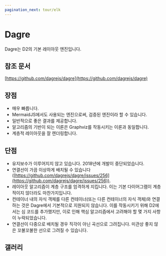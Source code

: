 ```yaml
---
pagination_next: tour/elk
---
```


# Dagre

Dagre는 D2의 기본 레이아웃 엔진입니다.

## 참조 문서

[https://github.com/dagrejs/dagre](https://github.com/dagrejs/dagre)

## 장점

- 매우 빠릅니다.
- MermaidJS에서도 사용되는 엔진으로써, 검증된 엔진이라 할 수 있습니다.
- 일반적으로 좋은 결과를 제공합니다.
- 알고리즘의 기반이 되는 이론은 Graphviz를 작동시키는 이론과 동일합니다.
- 계층적 레이아웃을 잘 렌더링합니다.

## 단점

- 유지보수가 이루어지지 않고 있습니다. 2018년에 개발이 중단되었습니다.
- 연결선이 가끔 이상하게 배치될 수 있습니다([https://github.com/dagrejs/dagre/issues/256](https://github.com/dagrejs/dagre/issues/256)).
- 레이아웃 알고리즘이 계층 구조를 엄격하게 지킵니다. 이는 기본 다이어그램이 계층적이지 않더라도 마찬가지입니다.
- 컨테이너 내의 자식 객체를 다른 컨테이너(또는 다른 컨테이너의 자식 객체)와 연결하는 것은 Dagre에서 기본적으로 지원되지 않습니다. 이를 작동시키기 위해 D2에서는 심 코드를 추가했지만, 이로 인해 핵심 알고리즘에서 고려해야 할 몇 가지 사항이 누락되었습니다.
- 연결선이 다중으로 배치될 경우 직각이 아닌 곡선으로 그려집니다. 미관상 좋지 않은 꼬불꼬불한 선으로 그려질 수 있습니다.

## 갤러리

<div style={{display: "inline-flex", alignItems: "center", width: "100%"}}>
  <div style={{width: "50%"}}
  className="embedSVG" dangerouslySetInnerHTML={{__html: require('@site/static/layout_gallery/sample1-dagre.svg2')}}></div>
  <div style={{width: "50%"}}
  className="embedSVG" dangerouslySetInnerHTML={{__html: require('@site/static/layout_gallery/sample2-dagre.svg2')}}></div>
</div>

<div style={{display: "inline-flex", alignItems: "center", width: "100%"}}>
  <div style={{width: "50%"}}
  className="embedSVG" dangerouslySetInnerHTML={{__html: require('@site/static/layout_gallery/sample3-dagre.svg2')}}></div>
  <div style={{width: "50%"}}
  className="embedSVG" dangerouslySetInnerHTML={{__html: require('@site/static/layout_gallery/sample4-dagre.svg2')}}></div>
</div>

<div style={{display: "inline-flex", alignItems: "center", width: "100%"}}>
  <div style={{width: "50%"}}
  className="embedSVG" dangerouslySetInnerHTML={{__html: require('@site/static/layout_gallery/sample5-dagre.svg2')}}></div>
  <div style={{width: "50%"}}
  className="embedSVG" dangerouslySetInnerHTML={{__html: require('@site/static/layout_gallery/sample6-dagre.svg2')}}></div>
</div>

